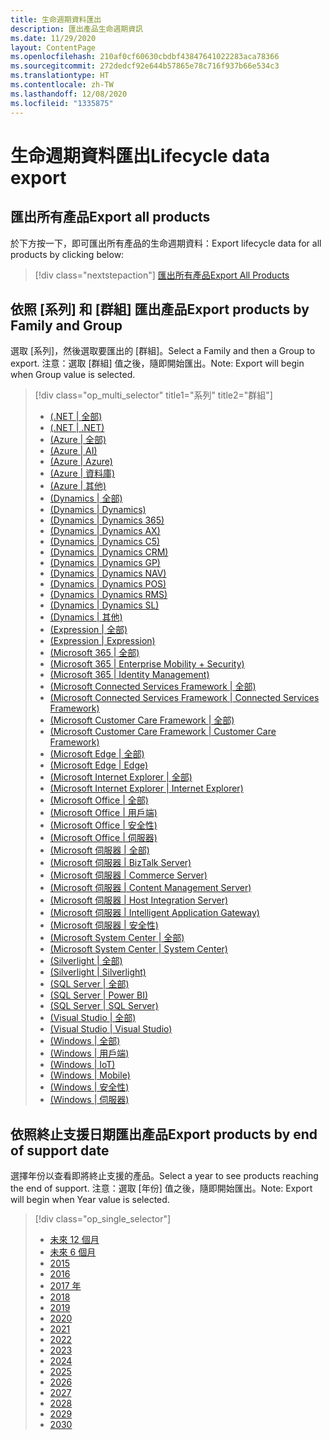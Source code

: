 ```yaml
---
title: 生命週期資料匯出
description: 匯出產品生命週期資訊
ms.date: 11/29/2020
layout: ContentPage
ms.openlocfilehash: 210af0cf60630cbdbf43847641022283aca78366
ms.sourcegitcommit: 272dedcf92e644b57865e78c716f937b66e534c3
ms.translationtype: HT
ms.contentlocale: zh-TW
ms.lasthandoff: 12/08/2020
ms.locfileid: "1335875"
---
```

# <a name="lifecycle-data-export"></a><span data-ttu-id="db5eb-103">生命週期資料匯出</span><span class="sxs-lookup"><span data-stu-id="db5eb-103">Lifecycle data export</span></span>

## <a name="export-all-products"></a><span data-ttu-id="db5eb-104">匯出所有產品</span><span class="sxs-lookup"><span data-stu-id="db5eb-104">Export all products</span></span>
<span data-ttu-id="db5eb-105">於下方按一下，即可匯出所有產品的生命週期資料：</span><span class="sxs-lookup"><span data-stu-id="db5eb-105">Export lifecycle data for all products by clicking below:</span></span>

> [!div class="nextstepaction"]
> [<span data-ttu-id="db5eb-106">匯出所有產品</span><span class="sxs-lookup"><span data-stu-id="db5eb-106">Export All Products</span></span>](https://app-omaha-prod.azurewebsites.net/api/PublishedListings/Export)

## <a name="export-products-by-family-and-group"></a><span data-ttu-id="db5eb-107">依照 [系列] 和 [群組] 匯出產品</span><span class="sxs-lookup"><span data-stu-id="db5eb-107">Export products by Family and Group</span></span>
<span data-ttu-id="db5eb-108">選取 [系列]，然後選取要匯出的 [群組]。</span><span class="sxs-lookup"><span data-stu-id="db5eb-108">Select a Family and then a Group to export.</span></span> <span data-ttu-id="db5eb-109">注意：選取 [群組] 值之後，隨即開始匯出。</span><span class="sxs-lookup"><span data-stu-id="db5eb-109">Note: Export will begin when Group value is selected.</span></span> 

> [!div class="op_multi_selector" title1="系列" title2="群組"]
> - [(.NET | 全部)](https://app-omaha-prod.azurewebsites.net/api/PublishedListings/Export(family='.NET'))
> - [(.NET | .NET)](https://app-omaha-prod.azurewebsites.net/api/PublishedListings/Export(family='.NET',group='.NET'))
> - [(Azure | 全部)](https://app-omaha-prod.azurewebsites.net/api/PublishedListings/Export(family='Azure'))
> - [(Azure | AI)](https://app-omaha-prod.azurewebsites.net/api/PublishedListings/Export(family='Azure',group='AI'))
> - [(Azure | Azure)](https://app-omaha-prod.azurewebsites.net/api/PublishedListings/Export(family='Azure',group='Azure'))
> - [(Azure | 資料庫)](https://app-omaha-prod.azurewebsites.net/api/PublishedListings/Export(family='Azure',group='Databases'))
> - [(Azure | 其他)](https://app-omaha-prod.azurewebsites.net/api/PublishedListings/Export(family='Azure',group='Other'))
> - [(Dynamics | 全部)](https://app-omaha-prod.azurewebsites.net/api/PublishedListings/Export(family='Dynamics'))
> - [(Dynamics | Dynamics)](https://app-omaha-prod.azurewebsites.net/api/PublishedListings/Export(family='Dynamics',group='Dynamics'))
> - [(Dynamics | Dynamics 365)](https://app-omaha-prod.azurewebsites.net/api/PublishedListings/Export(family='Dynamics',group='Dynamics%20365'))
> - [(Dynamics | Dynamics AX)](https://app-omaha-prod.azurewebsites.net/api/PublishedListings/Export(family='Dynamics',group='Dynamics%20AX'))
> - [(Dynamics | Dynamics C5)](https://app-omaha-prod.azurewebsites.net/api/PublishedListings/Export(family='Dynamics',group='Dynamics%20C5'))
> - [(Dynamics | Dynamics CRM)](https://app-omaha-prod.azurewebsites.net/api/PublishedListings/Export(family='Dynamics',group='Dynamics%20CRM'))
> - [(Dynamics | Dynamics GP)](https://app-omaha-prod.azurewebsites.net/api/PublishedListings/Export(family='Dynamics',group='Dynamics%20GP'))
> - [(Dynamics | Dynamics NAV)](https://app-omaha-prod.azurewebsites.net/api/PublishedListings/Export(family='Dynamics',group='Dynamics%20NAV'))
> - [(Dynamics | Dynamics POS)](https://app-omaha-prod.azurewebsites.net/api/PublishedListings/Export(family='Dynamics',group='Dynamics%20POS'))
> - [(Dynamics | Dynamics RMS)](https://app-omaha-prod.azurewebsites.net/api/PublishedListings/Export(family='Dynamics',group='Dynamics%20RMS'))
> - [(Dynamics | Dynamics SL)](https://app-omaha-prod.azurewebsites.net/api/PublishedListings/Export(family='Dynamics',group='Dynamics%20SL'))
> - [(Dynamics | 其他)](https://app-omaha-prod.azurewebsites.net/api/PublishedListings/Export(family='Dynamics',group='Other'))
> - [(Expression | 全部)](https://app-omaha-prod.azurewebsites.net/api/PublishedListings/Export(family='Expression'))
> - [(Expression | Expression)](https://app-omaha-prod.azurewebsites.net/api/PublishedListings/Export(family='Expression',group='Expression'))
> - [(Microsoft 365 | 全部)](https://app-omaha-prod.azurewebsites.net/api/PublishedListings/Export(family='Microsoft%20365'))
> - [(Microsoft 365 | Enterprise Mobility + Security)](https://app-omaha-prod.azurewebsites.net/api/PublishedListings/Export(family='Microsoft%20365',group='Enterprise%20Mobility%20%2B%20Security'))
> - [(Microsoft 365 | Identity Management)](https://app-omaha-prod.azurewebsites.net/api/PublishedListings/Export(family='Microsoft%20365',group='Identity%20Management'))
> - [(Microsoft Connected Services Framework | 全部)](https://app-omaha-prod.azurewebsites.net/api/PublishedListings/Export(family='Microsoft%20Connected%20Services%20Framework'))
> - [(Microsoft Connected Services Framework | Connected Services Framework)](https://app-omaha-prod.azurewebsites.net/api/PublishedListings/Export(family='Microsoft%20Connected%20Services%20Framework',group='Connected%20Services%20Framework'))
> - [(Microsoft Customer Care Framework | 全部)](https://app-omaha-prod.azurewebsites.net/api/PublishedListings/Export(family='Microsoft%20Customer%20Care%20Framework'))
> - [(Microsoft Customer Care Framework | Customer Care Framework)](https://app-omaha-prod.azurewebsites.net/api/PublishedListings/Export(family='Microsoft%20Customer%20Care%20Framework',group='Customer%20Care%20Framework'))
> - [(Microsoft Edge | 全部)](https://app-omaha-prod.azurewebsites.net/api/PublishedListings/Export(family='Microsoft%20Edge'))
> - [(Microsoft Edge | Edge)](https://app-omaha-prod.azurewebsites.net/api/PublishedListings/Export(family='Microsoft%20Edge',group='Edge'))
> - [(Microsoft Internet Explorer | 全部)](https://app-omaha-prod.azurewebsites.net/api/PublishedListings/Export(family='Microsoft%20Internet%20Explorer'))
> - [(Microsoft Internet Explorer | Internet Explorer)](https://app-omaha-prod.azurewebsites.net/api/PublishedListings/Export(family='Microsoft%20Internet%20Explorer',group='Internet%20Explorer'))
> - [(Microsoft Office | 全部)](https://app-omaha-prod.azurewebsites.net/api/PublishedListings/Export(family='Microsoft%20Office'))
> - [(Microsoft Office | 用戶端)](https://app-omaha-prod.azurewebsites.net/api/PublishedListings/Export(family='Microsoft%20Office',group='Client'))
> - [(Microsoft Office | 安全性)](https://app-omaha-prod.azurewebsites.net/api/PublishedListings/Export(family='Microsoft%20Office',group='Security'))
> - [(Microsoft Office | 伺服器)](https://app-omaha-prod.azurewebsites.net/api/PublishedListings/Export(family='Microsoft%20Office',group='Server'))
> - [(Microsoft 伺服器 | 全部)](https://app-omaha-prod.azurewebsites.net/api/PublishedListings/Export(family='Microsoft%20Servers'))
> - [(Microsoft 伺服器 | BizTalk Server)](https://app-omaha-prod.azurewebsites.net/api/PublishedListings/Export(family='Microsoft%20Servers',group='BizTalk%20Server'))
> - [(Microsoft 伺服器 | Commerce Server)](https://app-omaha-prod.azurewebsites.net/api/PublishedListings/Export(family='Microsoft%20Servers',group='Commerce%20Server'))
> - [(Microsoft 伺服器 | Content Management Server)](https://app-omaha-prod.azurewebsites.net/api/PublishedListings/Export(family='Microsoft%20Servers',group='Content%20Management%20Server'))
> - [(Microsoft 伺服器 | Host Integration Server)](https://app-omaha-prod.azurewebsites.net/api/PublishedListings/Export(family='Microsoft%20Servers',group='Host%20Integration%20Server'))
> - [(Microsoft 伺服器 | Intelligent Application Gateway)](https://app-omaha-prod.azurewebsites.net/api/PublishedListings/Export(family='Microsoft%20Servers',group='Intelligent%20Application%20Gateway'))
> - [(Microsoft 伺服器 | 安全性)](https://app-omaha-prod.azurewebsites.net/api/PublishedListings/Export(family='Microsoft%20Servers',group='Security'))
> - [(Microsoft System Center | 全部)](https://app-omaha-prod.azurewebsites.net/api/PublishedListings/Export(family='Microsoft%20System%20Center'))
> - [(Microsoft System Center | System Center)](https://app-omaha-prod.azurewebsites.net/api/PublishedListings/Export(family='Microsoft%20System%20Center',group='System%20Center'))
> - [(Silverlight | 全部)](https://app-omaha-prod.azurewebsites.net/api/PublishedListings/Export(family='Silverlight'))
> - [(Silverlight | Silverlight)](https://app-omaha-prod.azurewebsites.net/api/PublishedListings/Export(family='Silverlight',group='Silverlight'))
> - [(SQL Server | 全部)](https://app-omaha-prod.azurewebsites.net/api/PublishedListings/Export(family='SQL%20Server'))
> - [(SQL Server | Power BI)](https://app-omaha-prod.azurewebsites.net/api/PublishedListings/Export(family='SQL%20Server',group='Power%20BI'))
> - [(SQL Server | SQL Server)](https://app-omaha-prod.azurewebsites.net/api/PublishedListings/Export(family='SQL%20Server',group='SQL%20Server'))
> - [(Visual Studio | 全部)](https://app-omaha-prod.azurewebsites.net/api/PublishedListings/Export(family='Visual%20Studio'))
> - [(Visual Studio | Visual Studio)](https://app-omaha-prod.azurewebsites.net/api/PublishedListings/Export(family='Visual%20Studio',group='Visual%20Studio'))
> - [(Windows | 全部)](https://app-omaha-prod.azurewebsites.net/api/PublishedListings/Export(family='Windows'))
> - [(Windows | 用戶端)](https://app-omaha-prod.azurewebsites.net/api/PublishedListings/Export(family='Windows',group='Client'))
> - [(Windows | IoT)](https://app-omaha-prod.azurewebsites.net/api/PublishedListings/Export(family='Windows',group='IoT'))
> - [(Windows | Mobile)](https://app-omaha-prod.azurewebsites.net/api/PublishedListings/Export(family='Windows',group='Mobile'))
> - [(Windows | 安全性)](https://app-omaha-prod.azurewebsites.net/api/PublishedListings/Export(family='Windows',group='Security'))
> - [(Windows | 伺服器)](https://app-omaha-prod.azurewebsites.net/api/PublishedListings/Export(family='Windows',group='Server'))

## <a name="export-products-by-end-of-support-date"></a><span data-ttu-id="db5eb-170">依照終止支援日期匯出產品</span><span class="sxs-lookup"><span data-stu-id="db5eb-170">Export products by end of support date</span></span>
<span data-ttu-id="db5eb-171">選擇年份以查看即將終止支援的產品。</span><span class="sxs-lookup"><span data-stu-id="db5eb-171">Select a year to see products reaching the end of support.</span></span> <span data-ttu-id="db5eb-172">注意：選取 [年份] 值之後，隨即開始匯出。</span><span class="sxs-lookup"><span data-stu-id="db5eb-172">Note: Export will begin when Year value is selected.</span></span>

> [!div class="op_single_selector"]
> - [未來 12 個月](https://app-omaha-prod.azurewebsites.net/api/PublishedListings/Export(endOfSupportMonths=12))
> - [未來 6 個月](https://app-omaha-prod.azurewebsites.net/api/PublishedListings/Export(endOfSupportMonths=6))
> - [2015](https://app-omaha-prod.azurewebsites.net/api/PublishedListings/Export(endOfSupportYear=2015))
> - [2016](https://app-omaha-prod.azurewebsites.net/api/PublishedListings/Export(endOfSupportYear=2016))
> - [2017 年](https://app-omaha-prod.azurewebsites.net/api/PublishedListings/Export(endOfSupportYear=2017))
> - [2018](https://app-omaha-prod.azurewebsites.net/api/PublishedListings/Export(endOfSupportYear=2018))
> - [2019](https://app-omaha-prod.azurewebsites.net/api/PublishedListings/Export(endOfSupportYear=2019))
> - [2020](https://app-omaha-prod.azurewebsites.net/api/PublishedListings/Export(endOfSupportYear=2020))
> - [2021](https://app-omaha-prod.azurewebsites.net/api/PublishedListings/Export(endOfSupportYear=2021))
> - [2022](https://app-omaha-prod.azurewebsites.net/api/PublishedListings/Export(endOfSupportYear=2022))
> - [2023](https://app-omaha-prod.azurewebsites.net/api/PublishedListings/Export(endOfSupportYear=2023))
> - [2024](https://app-omaha-prod.azurewebsites.net/api/PublishedListings/Export(endOfSupportYear=2024))
> - [2025](https://app-omaha-prod.azurewebsites.net/api/PublishedListings/Export(endOfSupportYear=2025))
> - [2026](https://app-omaha-prod.azurewebsites.net/api/PublishedListings/Export(endOfSupportYear=2026))
> - [2027](https://app-omaha-prod.azurewebsites.net/api/PublishedListings/Export(endOfSupportYear=2027))
> - [2028](https://app-omaha-prod.azurewebsites.net/api/PublishedListings/Export(endOfSupportYear=2028))
> - [2029](https://app-omaha-prod.azurewebsites.net/api/PublishedListings/Export(endOfSupportYear=2029))
> - [2030](https://app-omaha-prod.azurewebsites.net/api/PublishedListings/Export(endOfSupportYear=2030))
